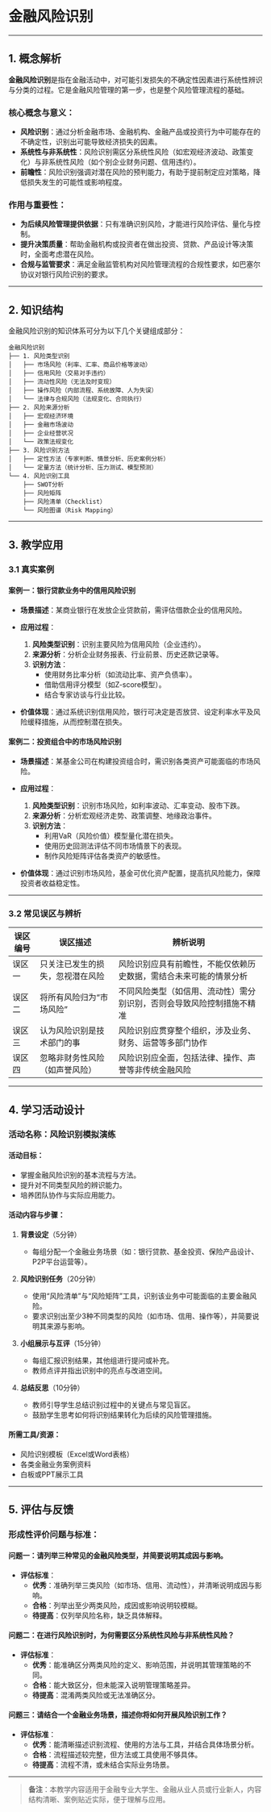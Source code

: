 # 金融风险识别

---

## 1. 概念解析

**金融风险识别**是指在金融活动中，对可能引发损失的不确定性因素进行系统性辨识与分类的过程。它是金融风险管理的第一步，也是整个风险管理流程的基础。

### 核心概念与意义：

- **风险识别**：通过分析金融市场、金融机构、金融产品或投资行为中可能存在的不确定性，识别出可能导致经济损失的因素。
- **系统性与非系统性**：风险识别需区分系统性风险（如宏观经济波动、政策变化）与非系统性风险（如个别企业财务问题、信用违约）。
- **前瞻性**：风险识别强调对潜在风险的预判能力，有助于提前制定应对策略，降低损失发生的可能性或影响程度。

### 作用与重要性：

- **为后续风险管理提供依据**：只有准确识别风险，才能进行风险评估、量化与控制。
- **提升决策质量**：帮助金融机构或投资者在做出投资、贷款、产品设计等决策时，全面考虑潜在风险。
- **合规与监管要求**：满足金融监管机构对风险管理流程的合规性要求，如巴塞尔协议对银行风险识别的要求。

---

## 2. 知识结构

金融风险识别的知识体系可分为以下几个关键组成部分：

```
金融风险识别
├── 1. 风险类型识别
│   ├── 市场风险（利率、汇率、商品价格等波动）
│   ├── 信用风险（交易对手违约）
│   ├── 流动性风险（无法及时变现）
│   ├── 操作风险（内部流程、系统故障、人为失误）
│   └── 法律与合规风险（法规变化、合同执行）
├── 2. 风险来源分析
│   ├── 宏观经济环境
│   ├── 金融市场波动
│   ├── 企业经营状况
│   └── 政策法规变化
├── 3. 风险识别方法
│   ├── 定性方法（专家判断、情景分析、历史案例分析）
│   └── 定量方法（统计分析、压力测试、模型预测）
└── 4. 风险识别工具
    ├── SWOT分析
    ├── 风险矩阵
    ├── 风险清单（Checklist）
    └── 风险图谱（Risk Mapping）
```

---

## 3. 教学应用

### 3.1 真实案例

#### 案例一：**银行贷款业务中的信用风险识别**

- **场景描述**：某商业银行在发放企业贷款前，需评估借款企业的信用风险。

- **应用过程**：
  1. **风险类型识别**：识别主要风险为信用风险（企业违约）。
  2. **来源分析**：分析企业财务报表、行业前景、历史还款记录等。
  3. **识别方法**：
     - 使用财务比率分析（如流动比率、资产负债率）。
     - 借助信用评分模型（如Z-score模型）。
     - 结合专家访谈与行业比较。

- **价值体现**：通过系统识别信用风险，银行可决定是否放贷、设定利率水平及风险缓释措施，从而控制潜在损失。

#### 案例二：**投资组合中的市场风险识别**

- **场景描述**：某基金公司在构建投资组合时，需识别各类资产可能面临的市场风险。

- **应用过程**：
  1. **风险类型识别**：识别市场风险，如利率波动、汇率变动、股市下跌。
  2. **来源分析**：分析宏观经济走势、政策调整、地缘政治事件。
  3. **识别方法**：
     - 利用VaR（风险价值）模型量化潜在损失。
     - 使用历史回测法评估不同市场情景下的表现。
     - 制作风险矩阵评估各类资产的敏感性。

- **价值体现**：通过识别市场风险，基金可优化资产配置，提高抗风险能力，保障投资者收益稳定性。

---

### 3.2 常见误区与辨析

| 误区编号 | 误区描述 | 辨析说明 |
|----------|----------|----------|
| 误区一 | 只关注已发生的损失，忽视潜在风险 | 风险识别应具有前瞻性，不能仅依赖历史数据，需结合未来可能的情景分析 |
| 误区二 | 将所有风险归为“市场风险” | 不同风险类型（如信用、流动性）需分别识别，否则会导致风险控制措施不精准 |
| 误区三 | 认为风险识别是技术部门的事 | 风险识别应贯穿整个组织，涉及业务、财务、运营等多部门协作 |
| 误区四 | 忽略非财务性风险（如声誉风险） | 风险识别应全面，包括法律、操作、声誉等非传统金融风险 |

---

## 4. 学习活动设计

### 活动名称：**风险识别模拟演练**

#### 活动目标：

- 掌握金融风险识别的基本流程与方法。
- 提升对不同类型风险的辨识能力。
- 培养团队协作与实际应用能力。

#### 活动内容与步骤：

1. **背景设定**（5分钟）
   - 每组分配一个金融业务场景（如：银行贷款、基金投资、保险产品设计、P2P平台运营等）。

2. **风险识别任务**（20分钟）
   - 使用“风险清单”与“风险矩阵”工具，识别该业务中可能面临的主要金融风险。
   - 要求识别出至少3种不同类型的风险（如市场、信用、操作等），并简要说明其来源与影响。

3. **小组展示与互评**（15分钟）
   - 每组汇报识别结果，其他组进行提问或补充。
   - 教师点评并指出识别中的亮点与改进空间。

4. **总结反思**（10分钟）
   - 教师引导学生总结识别过程中的关键点与常见盲区。
   - 鼓励学生思考如何将识别结果转化为后续的风险管理措施。

#### 所需工具/资源：

- 风险识别模板（Excel或Word表格）
- 各类金融业务案例资料
- 白板或PPT展示工具

---

## 5. 评估与反馈

### 形成性评价问题与标准：

#### 问题一：请列举三种常见的金融风险类型，并简要说明其成因与影响。

- **评估标准**：
  - **优秀**：准确列举三类风险（如市场、信用、流动性），并清晰说明成因与影响。
  - **合格**：列举出至少两类风险，成因或影响说明较模糊。
  - **待提高**：仅列举风险名称，缺乏具体解释。

#### 问题二：在进行风险识别时，为何需要区分系统性风险与非系统性风险？

- **评估标准**：
  - **优秀**：能准确区分两类风险的定义、影响范围，并说明其管理策略的不同。
  - **合格**：能大致区分，但未能深入说明管理策略差异。
  - **待提高**：混淆两类风险或无法准确区分。

#### 问题三：请结合一个金融业务场景，描述你将如何开展风险识别工作？

- **评估标准**：
  - **优秀**：能清晰描述识别流程、使用的方法与工具，并结合具体场景分析。
  - **合格**：流程描述较完整，但方法或工具使用不够具体。
  - **待提高**：流程不清，或未结合实际业务场景。

---

> **备注**：本教学内容适用于金融专业大学生、金融从业人员或行业新人，内容结构清晰、案例贴近实际，便于理解与应用。